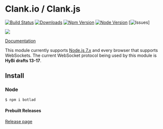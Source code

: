 # Clank.io / Clank.js
[![Build Status](https://secure.travis-ci.org/kalodis/botlad.png?branch=master)](https://imgur.com/a/x1jV8PU.png)
[![Downloads](https://img.shields.io/npm/dm/botlad.svg?style=flat)](https://www.npmjs.org/package/clank.io) 
[![Npm Version](https://img.shields.io/badge/NPM%20Version-v1.4.2-green.svg)](https://www.npmjs.com/package/clank.io)
[![Node Version](https://img.shields.io/badge/Node%20Version-%3E%3D7.10.1-red.svg)](https://www.npmjs.com/package/clank.io)
[![Issues](https://img.shields.io/github/issues/kalodis/clank.svg?style=flat)]

![](https://imgur.com/a/x1jV8PU.png)

[Documentation](https://github.com/kalodis/clank)

This module currently supports [Node.js 7.x](https://nodejs.org/en/download/) and every browser that supports WebSockets. The current WebSocket protocol being used by this module is **HyBi drafts 13-17**.

## Install

### Node

```bash
$ npm i botlad
```
#### Prebuilt Releases

[Release page](https://github.com/kalodis/clank/releases)


